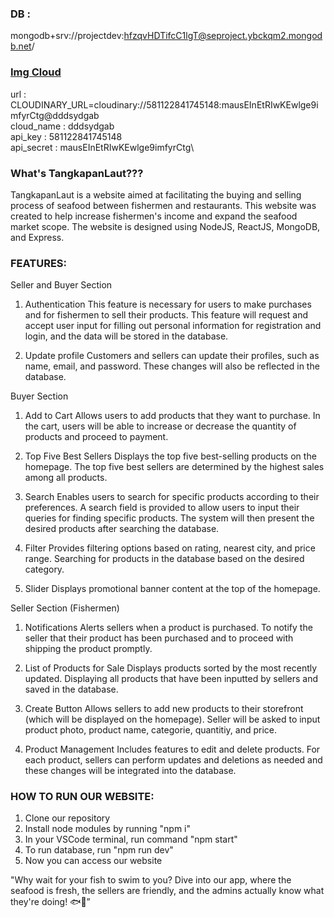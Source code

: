 ### DB :
mongodb+srv://projectdev:hfzqvHDTifcC1lgT@seproject.ybckqm2.mongodb.net/

### [Img Cloud](CLOUDINARY_URL=cloudinary://581122841745148:mausEInEtRIwKEwlge9imfyrCtg@dddsydgab)
url : CLOUDINARY_URL=cloudinary://581122841745148:mausEInEtRIwKEwlge9imfyrCtg@dddsydgab\
cloud_name : dddsydgab\
api_key : 581122841745148\
api_secret : mausEInEtRIwKEwlge9imfyrCtg\


### What's TangkapanLaut???
TangkapanLaut is a website aimed at facilitating the buying and selling process of seafood between fishermen and restaurants. This website was created to help increase fishermen's income and expand the seafood market scope. The website is designed using NodeJS, ReactJS, MongoDB, and Express.


### FEATURES:
Seller and Buyer Section
1. Authentication
This feature is necessary for users to make purchases and for fishermen to sell their products. This feature will request and accept user input for filling out personal information for registration and login, and the data will be stored in the database.

2. Update profile
Customers and sellers can update their profiles, such as name, email, and password. These changes will also be reflected in the database.

Buyer Section
1. Add to Cart
Allows users to add products that they want to purchase. In the cart, users will be able to increase or decrease the quantity of products and proceed to payment.

2. Top Five Best Sellers
Displays the top five best-selling products on the homepage. The top five best sellers are determined by the highest sales among all products.

3. Search
Enables users to search for specific products according to their preferences. A search field is provided to allow users to input their queries for finding specific products. The system will then present the desired products after searching the database.

4. Filter
Provides filtering options based on rating, nearest city, and price range. Searching for products in the database based on the desired category.

5. Slider
Displays promotional banner content at the top of the homepage. 


Seller Section (Fishermen)
1. Notifications
Alerts sellers when a product is purchased. To notify the seller that their product has been purchased and to proceed with shipping the product promptly.

2. List of Products for Sale
Displays products sorted by the most recently updated. Displaying all products that have been inputted by sellers and saved in the database.

3. Create Button
Allows sellers to add new products to their storefront (which will be displayed on the homepage). Seller will be asked to input product photo, product name, categorie, quantitiy, and price.

4. Product Management
Includes features to edit and delete products. For each product, sellers can perform updates and deletions as needed and these changes will be integrated into the database.

### HOW TO RUN OUR WEBSITE:
1. Clone our repository
2. Install node modules by running "npm i"
3. In your VSCode terminal, run command "npm start"
4. To run database, run "npm run dev"
5. Now you can access our website


"Why wait for your fish to swim to you? Dive into our app, where the seafood is fresh, the sellers are friendly, and the admins actually know what they're doing! 🐟📲”
